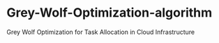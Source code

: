 # Grey-Wolf-Optimization-algorithm
Grey Wolf Optimization for Task Allocation in Cloud Infrastructure
